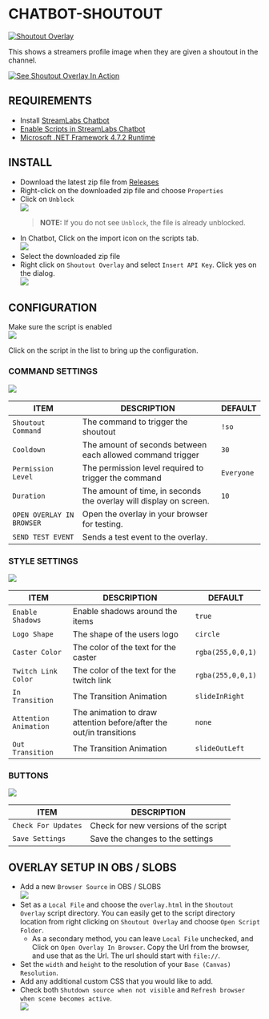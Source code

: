# CHATBOT-SHOUTOUT
[![Shoutout Overlay](https://github.com/camalot/chatbot-shoutout/actions/workflows/build.yml/badge.svg)](https://github.com/camalot/chatbot-shoutout/actions/workflows/build.yml)

This shows a streamers profile image when they are given a shoutout in the channel. 
  
[![See Shoutout Overlay In Action](https://img.youtube.com/vi/CCBg_gXIu8c/0.jpg)](https://www.youtube.com/watch?v=CCBg_gXIu8c)  

## REQUIREMENTS

- Install [StreamLabs Chatbot](https://streamlabs.com/chatbot)
- [Enable Scripts in StreamLabs Chatbot](https://github.com/StreamlabsSupport/Streamlabs-Chatbot/wiki/Prepare-&-Import-Scripts)
- [Microsoft .NET Framework 4.7.2 Runtime](https://dotnet.microsoft.com/download/dotnet-framework/net472)

## INSTALL

- Download the latest zip file from [Releases](https://github.com/camalot/chatbot-shoutout/releases/latest)
- Right-click on the downloaded zip file and choose `Properties`
- Click on `Unblock`  
[![](https://i.imgur.com/vehSSn7l.png)](https://i.imgur.com/vehSSn7.png)  
  > **NOTE:** If you do not see `Unblock`, the file is already unblocked.
- In Chatbot, Click on the import icon on the scripts tab.  
  ![](https://i.imgur.com/16JjCvR.png)
- Select the downloaded zip file
- Right click on `Shoutout Overlay` and select `Insert API Key`. Click yes on the dialog.  
[![](https://i.imgur.com/AWmtHKFl.png)](https://i.imgur.com/AWmtHKF.png)  

## CONFIGURATION

Make sure the script is enabled  
[![](https://i.imgur.com/XseFOhGl.png)](https://i.imgur.com/XseFOhG.png)  

Click on the script in the list to bring up the configuration.

### COMMAND SETTINGS  

[![](https://i.imgur.com/S0MXSeSl.png)](https://i.imgur.com/S0MXSeS.png)  

| ITEM | DESCRIPTION | DEFAULT | 
| ---- | ----------- | ------- | 
| `Shoutout Command` | The command to trigger the shoutout | `!so` |
| `Cooldown` | The amount of seconds between each allowed command trigger | `30` |
| `Permission Level` | The permission level required to trigger the command | `Everyone` |
| `Duration` | The amount of time, in seconds the overlay will display on screen. | `10` |
| `OPEN OVERLAY IN BROWSER` | Open the overlay in your browser for testing. | |
| `SEND TEST EVENT` | Sends a test event to the overlay. | |

### STYLE SETTINGS

[![](https://i.imgur.com/NIzVvuTl.png)](https://i.imgur.com/NIzVvuT.png)  

| ITEM | DESCRIPTION | DEFAULT | 
| ---- | ----------- | ------- | 
| `Enable Shadows` | Enable shadows around the items | `true` |
| `Logo Shape` | The shape of the users logo | `circle` |
| `Caster Color` | The color of the text for the caster | `rgba(255,0,0,1)` |
| `Twitch Link Color` | The color of the text for the twitch link | `rgba(255,0,0,1)` |
| `In Transition` | The Transition Animation | `slideInRight` |
| `Attention Animation` | The animation to draw attention before/after the out/in transitions | `none` |
| `Out Transition` | The Transition Animation | `slideOutLeft` |

### BUTTONS

[![](https://i.imgur.com/UaPEPp4l.png)](https://i.imgur.com/UaPEPp4.png)  

| ITEM | DESCRIPTION |  
| ---- | ----------- |  
| `Check For Updates` | Check for new versions of the script | 
| `Save Settings` | Save the changes to the settings | 


## OVERLAY SETUP IN OBS / SLOBS 

- Add a new `Browser Source` in OBS / SLOBS  
[![](https://i.imgur.com/TAMQkeql.png)](https://i.imgur.com/TAMQkeq.png)
- Set as a `Local File` and choose the `overlay.html` in the `Shoutout Overlay` script directory. You can easily get to the script directory location from right clicking on `Shoutout Overlay` and choose `Open Script Folder`.
  - As a secondary method, you can leave `Local File` unchecked, and Click on `Open Overlay In Browser`. Copy the Url from the browser, and use that as the Url. The url should start with `file://`.
- Set the `width` and `height` to the resolution of your `Base (Canvas) Resolution`. 
- Add any additional custom CSS that you would like to add.
- Check both `Shutdown source when not visible` and `Refresh browser when scene becomes active`.  
[![](https://i.imgur.com/nouqPh0l.png)](https://i.imgur.com/nouqPh0.png)